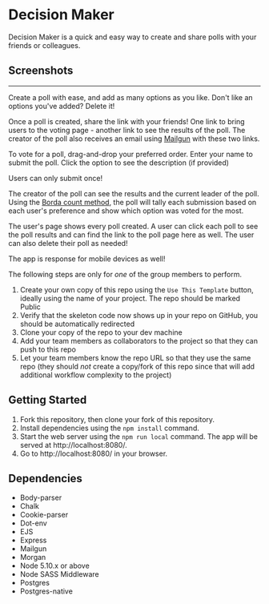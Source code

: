 Decision Maker
=========

Decision Maker is a quick and easy way to create and share polls with your friends or colleagues.

## Screenshots

---

Create a poll with ease, and add as many options as you like. Don't like an options you've added? Delete it!
![]()

Once a poll is created, share the link with your friends! One link to bring users to the voting page - another link to see the results of the poll. The creator of the poll also receives an email using [Mailgun](https://www.mailgun.com/) with these two links.
![]()

To vote for a poll, drag-and-drop your preferred order. Enter your name to submit the poll. Click the option to see the description (if provided)
![]()

Users can only submit once!
![]()

The creator of the poll can see the results and the current leader of the poll. Using the [Borda count method](https://en.wikipedia.org/wiki/Borda_count), the poll will tally each submission based on each user's preference and show which option was voted for the most.
![]()

The user's page shows every poll created. A user can click each poll to see the poll results and can find the link to the poll page here as well. The user can also delete their poll as needed!
![]()

The app is response for mobile devices as well!
![]()

The following steps are only for _one_ of the group members to perform.

1. Create your own copy of this repo using the `Use This Template` button, ideally using the name of your project. The repo should be marked Public
2. Verify that the skeleton code now shows up in your repo on GitHub, you should be automatically redirected
3. Clone your copy of the repo to your dev machine
4. Add your team members as collaborators to the project so that they can push to this repo
5. Let your team members know the repo URL so that they use the same repo (they should _not_ create a copy/fork of this repo since that will add additional workflow complexity to the project)


## Getting Started

1. Fork this repository, then clone your fork of this repository.
2. Install dependencies using the `npm install` command.
3. Start the web server using the `npm run local` command. The app will be served at http://localhost:8080/.
4. Go to http://localhost:8080/ in your browser.

## Dependencies

- Body-parser
- Chalk
- Cookie-parser
- Dot-env
- EJS
- Express
- Mailgun
- Morgan
- Node 5.10.x or above
- Node SASS Middleware
- Postgres
- Postgres-native
